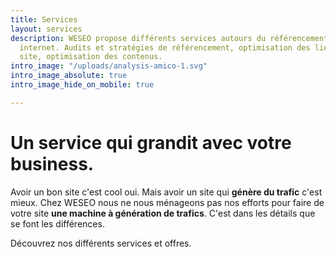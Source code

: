 ```yaml
---
title: Services
layout: services
description: WESEO propose différents services autours du référencement de votre site
  internet. Audits et stratégies de référencement, optimisation des liens de votre
  site, optimisation des contenus.
intro_image: "/uploads/analysis-amico-1.svg"
intro_image_absolute: true
intro_image_hide_on_mobile: true

---
```

# Un service qui grandit avec votre business.

Avoir un bon site c'est cool oui. Mais avoir un site qui **génère du trafic** c'est mieux. Chez WESEO nous ne nous ménageons pas nos efforts pour faire de votre site **une machine à génération de trafics**. C'est dans les détails que se font les différences.

Découvrez nos différents services et offres.